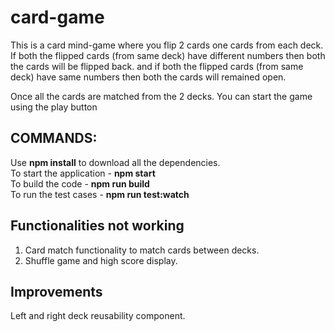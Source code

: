 # card-game

This is a card mind-game where you flip 2 cards one cards from each deck.
If both the flipped cards (from same deck) have different numbers then both the cards will be flipped back.
and if both the flipped cards (from same deck) have same numbers then both the cards will remained open.

Once all the cards are matched from the 2 decks. You can start the game using the play button

## COMMANDS:
Use **npm install** to download all the dependencies. <br/>
To start the application - **npm start**  <br/>
To build the code - **npm run build** <br/>
To run the test cases - **npm run test:watch**

## Functionalities not working
1. Card match functionality to match cards between decks.
2. Shuffle game and high score display.

## Improvements
Left and right deck reusability component.
